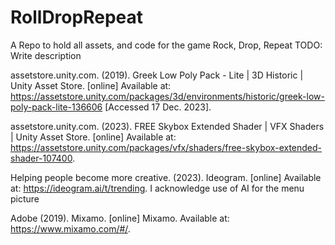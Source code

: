 # RollDropRepeat
A Repo to hold all assets, and code for the game Rock, Drop, Repeat
TODO: Write description

assetstore.unity.com. (2019). Greek Low Poly Pack - Lite | 3D Historic | Unity Asset Store. [online] Available at: https://assetstore.unity.com/packages/3d/environments/historic/greek-low-poly-pack-lite-136606 [Accessed 17 Dec. 2023].

assetstore.unity.com. (2023). FREE Skybox Extended Shader | VFX Shaders | Unity Asset Store. [online] Available at: https://assetstore.unity.com/packages/vfx/shaders/free-skybox-extended-shader-107400.

‌Helping people become more creative. (2023). Ideogram. [online] Available at: https://ideogram.ai/t/trending.	I acknowledge use of AI for the menu picture

Adobe (2019). Mixamo. [online] Mixamo. Available at: https://www.mixamo.com/#/.
